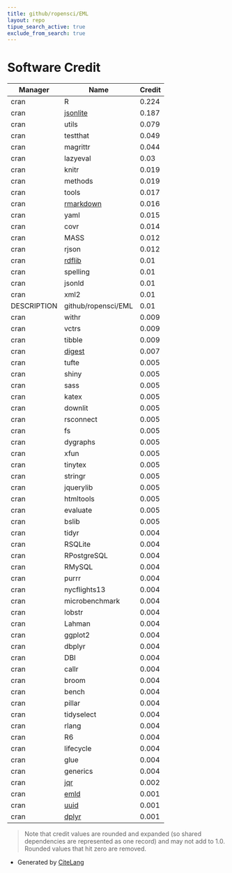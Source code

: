 ```yaml
---
title: github/ropensci/EML
layout: repo
tipue_search_active: true
exclude_from_search: true
---
```

# Software Credit

|Manager|Name|Credit|
|-------|----|------|
|cran|R|0.224|
|cran|[jsonlite](https://arxiv.org/abs/1403.2805 (paper))|0.187|
|cran|utils|0.079|
|cran|testthat|0.049|
|cran|magrittr|0.044|
|cran|lazyeval|0.03|
|cran|knitr|0.019|
|cran|methods|0.019|
|cran|tools|0.017|
|cran|[rmarkdown](https://github.com/rstudio/rmarkdown)|0.016|
|cran|yaml|0.015|
|cran|covr|0.014|
|cran|MASS|0.012|
|cran|rjson|0.012|
|cran|[rdflib](https://github.com/ropensci/rdflib)|0.01|
|cran|spelling|0.01|
|cran|jsonld|0.01|
|cran|xml2|0.01|
|DESCRIPTION|github/ropensci/EML|0.01|
|cran|withr|0.009|
|cran|vctrs|0.009|
|cran|tibble|0.009|
|cran|[digest](https://github.com/eddelbuettel/digest)|0.007|
|cran|tufte|0.005|
|cran|shiny|0.005|
|cran|sass|0.005|
|cran|katex|0.005|
|cran|downlit|0.005|
|cran|rsconnect|0.005|
|cran|fs|0.005|
|cran|dygraphs|0.005|
|cran|xfun|0.005|
|cran|tinytex|0.005|
|cran|stringr|0.005|
|cran|jquerylib|0.005|
|cran|htmltools|0.005|
|cran|evaluate|0.005|
|cran|bslib|0.005|
|cran|tidyr|0.004|
|cran|RSQLite|0.004|
|cran|RPostgreSQL|0.004|
|cran|RMySQL|0.004|
|cran|purrr|0.004|
|cran|nycflights13|0.004|
|cran|microbenchmark|0.004|
|cran|lobstr|0.004|
|cran|Lahman|0.004|
|cran|ggplot2|0.004|
|cran|dbplyr|0.004|
|cran|DBI|0.004|
|cran|callr|0.004|
|cran|broom|0.004|
|cran|bench|0.004|
|cran|pillar|0.004|
|cran|tidyselect|0.004|
|cran|rlang|0.004|
|cran|R6|0.004|
|cran|lifecycle|0.004|
|cran|glue|0.004|
|cran|generics|0.004|
|cran|[jqr](https://docs.ropensci.org/jqr/ (docs))|0.002|
|cran|[emld](https://docs.ropensci.org/emld/)|0.001|
|cran|[uuid](http://www.rforge.net/uuid)|0.001|
|cran|[dplyr](https://dplyr.tidyverse.org)|0.001|


> Note that credit values are rounded and expanded (so shared dependencies are represented as one record) and may not add to 1.0. Rounded values that hit zero are removed.


- Generated by [CiteLang](https://github.com/vsoch/citelang)
